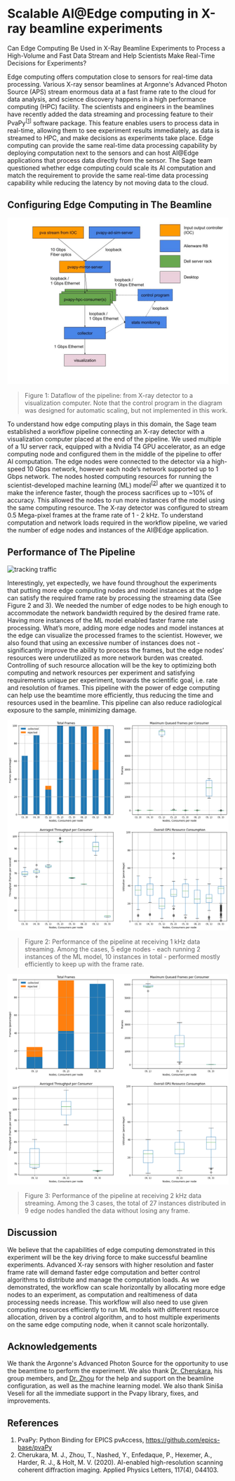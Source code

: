 # Scalable AI@Edge computing in X-ray beamline experiments

Can Edge Computing Be Used in X-Ray Beamline Experiments to Process a High-Volume and Fast Data Stream and Help Scientists Make Real-Time Decisions for Experiments?

Edge computing offers computation close to sensors for real-time data processing. Various X-ray sensor beamlines at Argonne's Advanced Photon Source (APS) stream enormous data at a fast frame rate to the cloud for data analysis, and science discovery happens in a high performance computing (HPC) facility. The scientists and engineers in the beamlines have recently added the data streaming and processing feature to their PvaPy<sup>[[1](#references)]</sup> software package. This feature enables users to process data in real-time, allowing them to see experiment results immediately, as data is streamed to HPC, and make decisions as experiments take place. Edge computing can provide the same real-time data processing capability by deploying computation next to the sensors and can host AI@Edge applications that process data directly from the sensor. The Sage team questioned whether edge computing could scale its AI computation and match the requirement to provide the same real-time data processing capability while reducing the latency by not moving data to the cloud.

## Configuring Edge Computing in The Beamline
![Dataflow](../imgs/scalable-ci-in-aps-1.jpg)
> Figure 1: Dataflow of the pipeline: from X-ray detector to a visualization computer. Note that the control program in the diagram was designed for automatic scaling, but not implemented in this work.

To understand how edge computing plays in this domain, the Sage team established a workflow pipeline connecting an X-ray detector with a visualization computer placed at the end of the pipeline. We used multiple of a 1U server rack, equipped with a Nvidia T4 GPU accelerator, as an edge computing node and configured them in the middle of the pipeline to offer AI computation. The edge nodes were connected to the detector via a high-speed 10 Gbps network, however each node’s network supported up to 1 Gbps network. The nodes hosted computing resources for running the scientist-developed machine learning (ML) model<sup>[[2](#references)]</sup> after we quantized it to make the inference faster, though the process  sacrifices up to ~10% of accuracy. This allowed the nodes to run more instances of the model using the same computing resource. The X-ray detector was configured to stream 0.5 Mega-pixel frames at the frame rate of 1 - 2 kHz. To understand computation and network loads required in the workflow pipeline, we varied the number of edge nodes and instances of the AI@Edge application.

## Performance of The Pipeline
![tracking traffic](../imgs/scalable-ci-in-aps-4.gif)

Interestingly, yet expectedly, we have found throughout the experiments that putting more edge computing nodes and model instances at the edge can satisfy the required frame rate by processing the streaming data (See Figure 2 and 3). We needed the number of edge nodes to be high enough to accommodate the network bandwidth required by the desired frame rate. Having more instances of the ML model enabled faster frame rate processing. What’s more, adding more edge nodes and model instances at the edge can visualize the processed frames to the scientist. However, we also found that using an excessive number of instances does not - significantly improve the ability to process the frames, but the edge nodes’ resources were underutilized as  more network burden was created. Controlling of such resource allocation will be the key to optimizing both computing and network resources per experiment and satisfying requirements unique per experiment, towards the scientific goal, i.e. rate and resolution of frames. This pipeline with the power of edge computing can help use the beamtime more efficiently, thus reducing the time and resources used in the beamline. This pipeline can also reduce radiological exposure to the sample, minimizing damage.

![performance-1khz](../imgs/scalable-ci-in-aps-2.png)
> Figure 2: Performance of the pipeline at receiving 1 kHz data streaming. Among the cases, 5 edge nodes - each running 2 instances of the ML model, 10 instances in total - performed mostly efficiently to keep up with the frame rate.

![performance-2khz](../imgs/scalable-ci-in-aps-3.png)
> Figure 3: Performance of the pipeline at receiving 2 kHz data streaming. Among the 3 cases, the total of 27 instances distributed in 9 edge nodes handled the data without losing any frame.

## Discussion
We believe that the capabilities of edge computing demonstrated in this experiment will be the key driving force to make successful beamline experiments. Advanced X-ray sensors with higher resolution and faster frame rate will demand faster edge computation and better control algorithms to distribute and manage the computation loads. As we demonstrated, the workflow can scale horizontally by allocating more edge nodes to an experiment, as computation and realtimeness of data processing needs increase. This workflow will also need to use given computing resources efficiently to run ML models with different resource allocation, driven by a control algorithm, and to host multiple experiments on the same edge computing node, when it cannot scale horizontally.

## Acknowledgements

We thank the Argonne's Advanced Photon Source for the opportunity to use the beamtime to perform the experiment. We also thank [Dr. Cherukara](https://www.anl.gov/profile/mathew-joseph-cherukara), his group members, and [Dr. Zhou](https://www.anl.gov/profile/tao-zhou) for the help and support on the beamline configuration, as well as the machine learning model. We also thank Siniša Veseli for all the immediate support in the Pvapy library,  fixes, and improvements.

## References
1. PvaPy: Python Binding for EPICS pvAccess, https://github.com/epics-base/pvaPy
2. Cherukara, M. J., Zhou, T., Nashed, Y., Enfedaque, P., Hexemer, A., Harder, R. J., & Holt, M. V. (2020). AI-enabled high-resolution scanning coherent diffraction imaging. Applied Physics Letters, 117(4), 044103.
